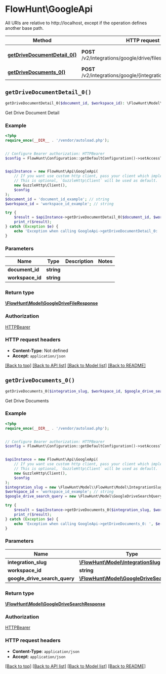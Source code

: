 # FlowHunt\GoogleApi

All URIs are relative to http://localhost, except if the operation defines another base path.

| Method | HTTP request | Description |
| ------------- | ------------- | ------------- |
| [**getDriveDocumentDetail_0()**](GoogleApi.md#getDriveDocumentDetail_0) | **POST** /v2/integrations/google/drive/files/{document_id} | Get Drive Document Detail |
| [**getDriveDocuments_0()**](GoogleApi.md#getDriveDocuments_0) | **POST** /v2/integrations/google/{integration_slug}/drive/files | Get Drive Documents |


## `getDriveDocumentDetail_0()`

```php
getDriveDocumentDetail_0($document_id, $workspace_id): \FlowHunt\Model\GoogleDriveFileResponse
```

Get Drive Document Detail

### Example

```php
<?php
require_once(__DIR__ . '/vendor/autoload.php');


// Configure Bearer authorization: HTTPBearer
$config = FlowHunt\Configuration::getDefaultConfiguration()->setAccessToken('YOUR_ACCESS_TOKEN');


$apiInstance = new FlowHunt\Api\GoogleApi(
    // If you want use custom http client, pass your client which implements `GuzzleHttp\ClientInterface`.
    // This is optional, `GuzzleHttp\Client` will be used as default.
    new GuzzleHttp\Client(),
    $config
);
$document_id = 'document_id_example'; // string
$workspace_id = 'workspace_id_example'; // string

try {
    $result = $apiInstance->getDriveDocumentDetail_0($document_id, $workspace_id);
    print_r($result);
} catch (Exception $e) {
    echo 'Exception when calling GoogleApi->getDriveDocumentDetail_0: ', $e->getMessage(), PHP_EOL;
}
```

### Parameters

| Name | Type | Description  | Notes |
| ------------- | ------------- | ------------- | ------------- |
| **document_id** | **string**|  | |
| **workspace_id** | **string**|  | |

### Return type

[**\FlowHunt\Model\GoogleDriveFileResponse**](../Model/GoogleDriveFileResponse.md)

### Authorization

[HTTPBearer](../../README.md#HTTPBearer)

### HTTP request headers

- **Content-Type**: Not defined
- **Accept**: `application/json`

[[Back to top]](#) [[Back to API list]](../../README.md#endpoints)
[[Back to Model list]](../../README.md#models)
[[Back to README]](../../README.md)

## `getDriveDocuments_0()`

```php
getDriveDocuments_0($integration_slug, $workspace_id, $google_drive_search_query): \FlowHunt\Model\GoogleDriveSearchResponse
```

Get Drive Documents

### Example

```php
<?php
require_once(__DIR__ . '/vendor/autoload.php');


// Configure Bearer authorization: HTTPBearer
$config = FlowHunt\Configuration::getDefaultConfiguration()->setAccessToken('YOUR_ACCESS_TOKEN');


$apiInstance = new FlowHunt\Api\GoogleApi(
    // If you want use custom http client, pass your client which implements `GuzzleHttp\ClientInterface`.
    // This is optional, `GuzzleHttp\Client` will be used as default.
    new GuzzleHttp\Client(),
    $config
);
$integration_slug = new \FlowHunt\Model\\FlowHunt\Model\IntegrationSlug(); // \FlowHunt\Model\IntegrationSlug
$workspace_id = 'workspace_id_example'; // string
$google_drive_search_query = new \FlowHunt\Model\GoogleDriveSearchQuery(); // \FlowHunt\Model\GoogleDriveSearchQuery

try {
    $result = $apiInstance->getDriveDocuments_0($integration_slug, $workspace_id, $google_drive_search_query);
    print_r($result);
} catch (Exception $e) {
    echo 'Exception when calling GoogleApi->getDriveDocuments_0: ', $e->getMessage(), PHP_EOL;
}
```

### Parameters

| Name | Type | Description  | Notes |
| ------------- | ------------- | ------------- | ------------- |
| **integration_slug** | [**\FlowHunt\Model\IntegrationSlug**](../Model/.md)|  | |
| **workspace_id** | **string**|  | |
| **google_drive_search_query** | [**\FlowHunt\Model\GoogleDriveSearchQuery**](../Model/GoogleDriveSearchQuery.md)|  | |

### Return type

[**\FlowHunt\Model\GoogleDriveSearchResponse**](../Model/GoogleDriveSearchResponse.md)

### Authorization

[HTTPBearer](../../README.md#HTTPBearer)

### HTTP request headers

- **Content-Type**: `application/json`
- **Accept**: `application/json`

[[Back to top]](#) [[Back to API list]](../../README.md#endpoints)
[[Back to Model list]](../../README.md#models)
[[Back to README]](../../README.md)
